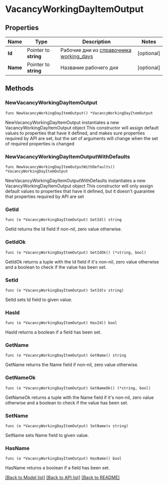 # VacancyWorkingDayItemOutput

## Properties

Name | Type | Description | Notes
------------ | ------------- | ------------- | -------------
**Id** | Pointer to **string** | Рабочие дни из [справочника working_days](#tag/Obshie-spravochniki/operation/get-dictionaries) | [optional] 
**Name** | Pointer to **string** | Название рабочего дня | [optional] 

## Methods

### NewVacancyWorkingDayItemOutput

`func NewVacancyWorkingDayItemOutput() *VacancyWorkingDayItemOutput`

NewVacancyWorkingDayItemOutput instantiates a new VacancyWorkingDayItemOutput object
This constructor will assign default values to properties that have it defined,
and makes sure properties required by API are set, but the set of arguments
will change when the set of required properties is changed

### NewVacancyWorkingDayItemOutputWithDefaults

`func NewVacancyWorkingDayItemOutputWithDefaults() *VacancyWorkingDayItemOutput`

NewVacancyWorkingDayItemOutputWithDefaults instantiates a new VacancyWorkingDayItemOutput object
This constructor will only assign default values to properties that have it defined,
but it doesn't guarantee that properties required by API are set

### GetId

`func (o *VacancyWorkingDayItemOutput) GetId() string`

GetId returns the Id field if non-nil, zero value otherwise.

### GetIdOk

`func (o *VacancyWorkingDayItemOutput) GetIdOk() (*string, bool)`

GetIdOk returns a tuple with the Id field if it's non-nil, zero value otherwise
and a boolean to check if the value has been set.

### SetId

`func (o *VacancyWorkingDayItemOutput) SetId(v string)`

SetId sets Id field to given value.

### HasId

`func (o *VacancyWorkingDayItemOutput) HasId() bool`

HasId returns a boolean if a field has been set.

### GetName

`func (o *VacancyWorkingDayItemOutput) GetName() string`

GetName returns the Name field if non-nil, zero value otherwise.

### GetNameOk

`func (o *VacancyWorkingDayItemOutput) GetNameOk() (*string, bool)`

GetNameOk returns a tuple with the Name field if it's non-nil, zero value otherwise
and a boolean to check if the value has been set.

### SetName

`func (o *VacancyWorkingDayItemOutput) SetName(v string)`

SetName sets Name field to given value.

### HasName

`func (o *VacancyWorkingDayItemOutput) HasName() bool`

HasName returns a boolean if a field has been set.


[[Back to Model list]](../README.md#documentation-for-models) [[Back to API list]](../README.md#documentation-for-api-endpoints) [[Back to README]](../README.md)


